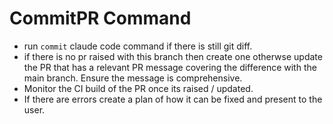 # CommitPR Command

- run `commit` claude code command if there is still git diff.
- if there is no pr raised with this branch then create one otherwse update the PR that has a relevant PR message covering the difference with the main branch. Ensure the message is comprehensive.
- Monitor the CI build of the PR once its raised / updated.
- If there are errors create a plan of how it can be fixed and present to the user.
